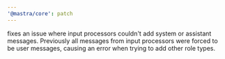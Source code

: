 ```yaml
---
'@mastra/core': patch
---
```


fixes an issue where input processors couldn't add system or assistant messages. Previously all messages from input processors were forced to be user messages, causing an error when trying to add other role types.
